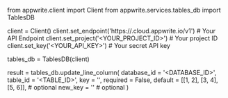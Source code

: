 from appwrite.client import Client
from appwrite.services.tables_db import TablesDB

client = Client()
client.set_endpoint('https://<REGION>.cloud.appwrite.io/v1') # Your API Endpoint
client.set_project('<YOUR_PROJECT_ID>') # Your project ID
client.set_key('<YOUR_API_KEY>') # Your secret API key

tables_db = TablesDB(client)

result = tables_db.update_line_column(
    database_id = '<DATABASE_ID>',
    table_id = '<TABLE_ID>',
    key = '',
    required = False,
    default = [[1, 2], [3, 4], [5, 6]], # optional
    new_key = '' # optional
)
